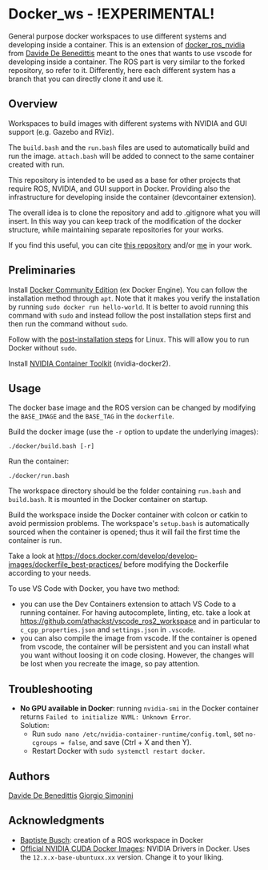 # Docker_ws - !EXPERIMENTAL!

General purpose docker workspaces to use different systems and developing inside a container. This is an extension of [docker_ros_nvidia](https://github.com/ddebenedittis/docker_ros_nvidia) from [Davide De Benedittis](https://github.com/ddebenedittis) meant to the ones that wants to use vscode for developing inside a container.
The ROS part is very similar to the forked repository, so refer to it. Differently, here each different system has a branch that you can directly clone it and use it.

## Overview
Workspaces to build images with different systems with NVIDIA and GUI support (e.g. Gazebo and RViz).

The `build.bash` and the `run.bash` files are used to automatically build and run the image.
`attach.bash` will be added to connect to the same container created with run.

This repository is intended to be used as a base for other projects that require ROS, NVIDIA, and GUI support in Docker. Providing also the infrastructure for developing inside the container (devcontainer extension).

The overall idea is to clone the repository and add to .gitignore what you will insert. In this way you can keep track of the modification of the docker structure, while maintaining separate repositories for your works.

If you find this useful, you can cite [this repository](https://github.com/GiorgioSimonini/docker_ws) and/or [me](https://github.com/GiorgioSimonini) in your work.


## Preliminaries
Install [Docker Community Edition](https://docs.docker.com/engine/install/ubuntu/) (ex Docker Engine).
You can follow the installation method through `apt`.
Note that it makes you verify the installation by running `sudo docker run hello-world`.
It is better to avoid running this command with `sudo` and instead follow the post installation steps first and then run the command without `sudo`.

Follow with the [post-installation steps](https://docs.docker.com/engine/install/linux-postinstall/) for Linux.
This will allow you to run Docker without `sudo`.

Install [NVIDIA Container Toolkit](https://docs.nvidia.com/datacenter/cloud-native/container-toolkit/install-guide.html#setting-up-nvidia-container-toolkit) (nvidia-docker2).


## Usage
The docker base image and the ROS version can be changed by modifying the `BASE_IMAGE` and the `BASE_TAG` in the `dockerfile`.

Build the docker image (use the `-r` option to update the underlying images):
```shell
./docker/build.bash [-r]
```

Run the container:
```shell
./docker/run.bash
```

The workspace directory should be the folder containing `run.bash` and `build.bash`. It is mounted in the Docker container on startup.

Build the workspace inside the Docker container with colcon or catkin to avoid permission problems. The workspace's `setup.bash` is automatically sourced when the container is opened; thus it will fail the first time the container is run.

Take a look at https://docs.docker.com/develop/develop-images/dockerfile_best-practices/ before modifying the Dockerfile according to your needs.

To use VS Code with Docker, you have two method:
- you can use the Dev Containers extension to attach VS Code to a running container. For having autocomplete, linting, etc. take a look at https://github.com/athackst/vscode_ros2_workspace and in particular to `c_cpp_properties.json` and `settings.json` in `.vscode`.
- you can also compile the image from vscode. If the container is opened from vscode, the container will be persistent and you can install what you want without loosing it on code closing. However, the changes will be lost when you recreate the image, so pay attention.

## Troubleshooting

- **No GPU available in Docker**: running `nvidia-smi` in the Docker container returns `Failed to initialize NVML: Unknown Error`.\
  Solution:
  - Run `sudo nano /etc/nvidia-container-runtime/config.toml`, set `no-cgroups = false`, and save (Ctrl + X and then Y).
  - Restart Docker with `sudo systemctl restart docker`.


## Authors

[Davide De Benedittis](https://github.com/ddebenedittis)
[Giorgio Simonini](https://github.com/GiorgioSimonini)


## Acknowledgments

- [Baptiste Busch](https://medium.com/@baptiste.busch/creating-a-ros-or-ros2-workspace-in-docker-part-1-912529c87708): creation of a ROS workspace in Docker
- [Official NVIDIA CUDA Docker Images](https://hub.docker.com/r/nvidia/cuda): NVIDIA Drivers in Docker. Uses the `12.x.x-base-ubuntuxx.xx` version. Change it to your liking.
